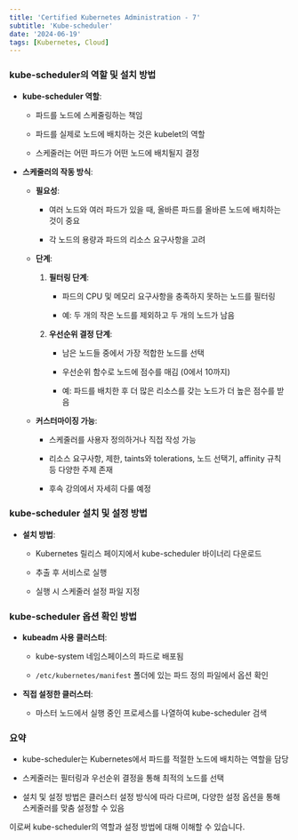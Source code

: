 ```yaml
---
title: 'Certified Kubernetes Administration - 7'
subtitle: 'Kube-scheduler'
date: '2024-06-19'
tags: [Kubernetes, Cloud]
---
```


### kube-scheduler의 역할 및 설치 방법

- **kube-scheduler 역할**:
  
  - 파드를 노드에 스케줄링하는 책임
  
  - 파드를 실제로 노드에 배치하는 것은 kubelet의 역할
  
  - 스케줄러는 어떤 파드가 어떤 노드에 배치될지 결정


- **스케줄러의 작동 방식**:
  
  - **필요성**: 
    
    - 여러 노드와 여러 파드가 있을 때, 올바른 파드를 올바른 노드에 배치하는 것이 중요
    
    - 각 노드의 용량과 파드의 리소스 요구사항을 고려

  
  - **단계**:
    
    1. **필터링 단계**:
       
       - 파드의 CPU 및 메모리 요구사항을 충족하지 못하는 노드를 필터링
       
       - 예: 두 개의 작은 노드를 제외하고 두 개의 노드가 남음
  
    2. **우선순위 결정 단계**:
       
       - 남은 노드들 중에서 가장 적합한 노드를 선택
       
       - 우선순위 함수로 노드에 점수를 매김 (0에서 10까지)
       
       - 예: 파드를 배치한 후 더 많은 리소스를 갖는 노드가 더 높은 점수를 받음

  
  - **커스터마이징 가능**:
    
    - 스케줄러를 사용자 정의하거나 직접 작성 가능
    
    - 리소스 요구사항, 제한, taints와 tolerations, 노드 선택기, affinity 규칙 등 다양한 주제 존재
    
    - 후속 강의에서 자세히 다룰 예정

### kube-scheduler 설치 및 설정 방법

- **설치 방법**:
  
  - Kubernetes 릴리스 페이지에서 kube-scheduler 바이너리 다운로드
  
  - 추출 후 서비스로 실행
  
  - 실행 시 스케줄러 설정 파일 지정

### kube-scheduler 옵션 확인 방법

- **kubeadm 사용 클러스터**:
  
  - kube-system 네임스페이스의 파드로 배포됨
  
  - `/etc/kubernetes/manifest` 폴더에 있는 파드 정의 파일에서 옵션 확인


- **직접 설정한 클러스터**:
  
  - 마스터 노드에서 실행 중인 프로세스를 나열하여 kube-scheduler 검색

### 요약

- kube-scheduler는 Kubernetes에서 파드를 적절한 노드에 배치하는 역할을 담당

- 스케줄러는 필터링과 우선순위 결정을 통해 최적의 노드를 선택

- 설치 및 설정 방법은 클러스터 설정 방식에 따라 다르며, 다양한 설정 옵션을 통해 스케줄러를 맞춤 설정할 수 있음

이로써 kube-scheduler의 역할과 설정 방법에 대해 이해할 수 있습니다.
